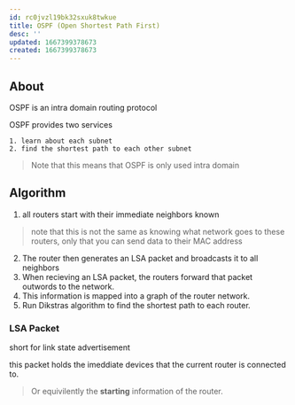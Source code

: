 ```yaml
---
id: rc0jvzl19bk32sxuk8twkue
title: OSPF (Open Shortest Path First)
desc: ''
updated: 1667399378673
created: 1667399378673
---
```


## About
OSPF is an intra domain routing protocol

OSPF provides two services
    
    1. learn about each subnet
    2. find the shortest path to each other subnet

> Note that this means that OSPF is only used intra domain

## Algorithm

1. all routers start with their immediate neighbors known
> note that this is not the same as knowing what network goes to these routers, only that you can send data to their MAC address
2. The router then generates an LSA packet and broadcasts it to all neighbors
3. When recieving an LSA packet, the routers forward that packet outwords to the network.
4. This information is mapped into a graph of the router network.
5. Run Dikstras algorithm to find the shortest path to each router.


### LSA Packet

short for link state advertisement

this packet holds the imeddiate devices that the current router is connected to. 
> Or equivilently the **starting** information of the router.
